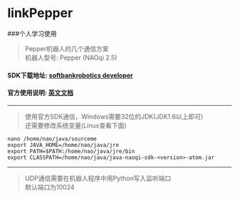 # linkPepper

###个人学习使用
> Pepper机器人的几个通信方案  
> 机器人型号: Pepper (NAOqi 2.5)


#### SDK下载地址: [softbankrobotics developer](https://developer.softbankrobotics.com/pepper-2-5/downloads/pepper-naoqi-25-downloads-windows) 
#### 官方使用说明: [英文文档](https://developer.softbankrobotics.com/pepper-naoqi-25/naoqi-developer-guide/sdks/java-sdk)
***
>使用官方SDK通信，Windows需要32位的JDK(JDK1.6以上即可)  
>还需要修改系统变量(Linux查看下面)

```
nano /home/nao/java/sourceme  
export JAVA_HOME=/home/nao/java/jre  
export PATH=$PATH:/home/nao/java/jre/bin  
export CLASSPATH=/home/nao/java/java-naoqi-sdk-<version>-atom.jar  
```

***
>UDP通信需要在机器人程序中用Python写入监听端口  
> 默认端口为10024

